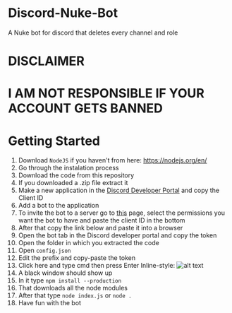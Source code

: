 # Discord-Nuke-Bot
A Nuke bot for discord that deletes every channel and role

# DISCLAIMER
# I AM NOT RESPONSIBLE IF YOUR ACCOUNT GETS BANNED

# Getting Started
1. Download `NodeJS` if you haven't from here: https://nodejs.org/en/
2. Go through the instalation process
3. Download the code from this repository
4. If you downloaded a .zip file extract it
5. Make a new application in the [Discord Developer Portal](https://discord.com/developers/applications "Discord Developer Portal") and copy the Client ID
6. Add a bot to the application
7. To invite the bot to a server go to [this](https://discordapi.com/permissions.html) page, select the permissions you want the bot to have and paste the client ID in the bottom
8. After that copy the link below and paste it into a browser 
9. Open the bot tab in the Discord developer portal and copy the token
10. Open the folder in which you extracted the code
11. Open `config.json`
12. Edit the prefix and copy-paste the token
13. Click here and type cmd then press Enter
Inline-style: 
![alt text](https://i2.wp.com/www.nextofwindows.com/wp-content/uploads/2015/07/File-Explorer-Quick-Access.png)
14. A black window should show up
15. In it type `npm install --production`
16. That downloads all the node modules
17. After that type `node index.js` or `node .`
18. Have fun with the bot 
